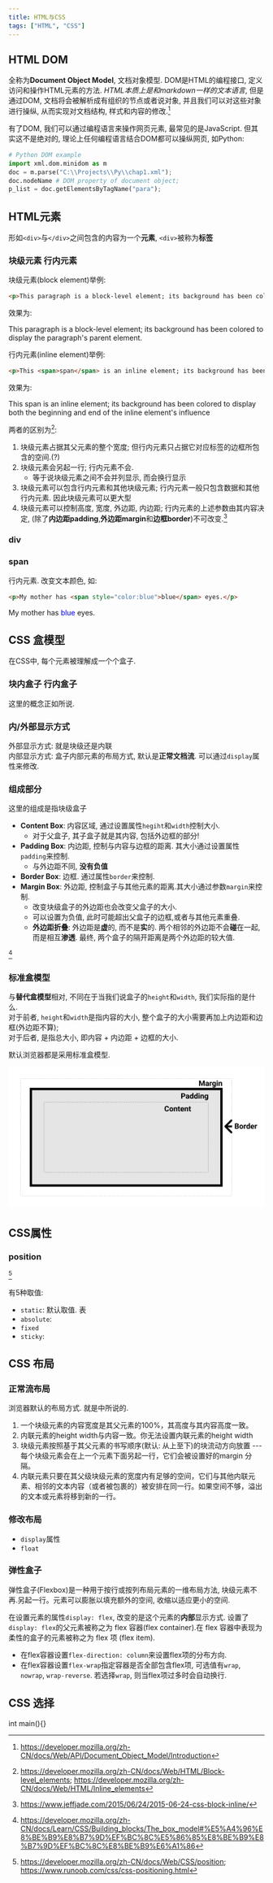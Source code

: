 ```yaml
---
title: HTML与CSS
tags: ["HTML", "CSS"]
---
```

## HTML DOM
全称为**Document Object Model**, 文档对象模型. DOM是HTML的编程接口, 定义访问和操作HTML元素的方法. *HTML本质上是和markdown一样的文本语言*, 但是通过DOM, 文档将会被解析成有组织的节点或者说对象, 并且我们可以对这些对象进行操纵, 从而实现对文档结构, 样式和内容的修改.[^DOM]

[^DOM]: <https://developer.mozilla.org/zh-CN/docs/Web/API/Document_Object_Model/Introduction>

有了DOM, 我们可以通过编程语言来操作网页元素, 最常见的是JavaScript. 但其实这不是绝对的, 理论上任何编程语言结合DOM都可以操纵网页, 如Python:  
```python
# Python DOM example
import xml.dom.minidom as m
doc = m.parse("C:\\Projects\\Py\\chap1.xml");
doc.nodeName # DOM property of document object;
p_list = doc.getElementsByTagName("para");
```


## HTML元素
形如`<div>`与`</div>`之间包含的内容为一个**元素**, `<div>`被称为**标签**
### 块级元素 行内元素
块级元素(block element)举例:  
```html
<p>This paragraph is a block-level element; its background has been colored to display the paragraph's parent element.</p>
```
效果为:
<p>This paragraph is a block-level element; its background has been colored to display the paragraph's parent element.</p>

行内元素(inline element)举例:  
```html
<p>This <span>span</span> is an inline element; its background has been colored to display both the beginning and end of the inline element's influence</p>
```
效果为:
<p>This <span>span</span> is an inline element; its background has been colored to display both the beginning and end of the inline element's influence</p>


两者的区别为[^block_vs_inline]:
1. 块级元素占据其父元素的整个宽度; 但行内元素只占据它对应标签的边框所包含的空间.(?)
2. 块级元素会另起一行; 行内元素不会.
   - 等于说块级元素之间不会并列显示, 而会换行显示
3. 块级元素可以包含行内元素和其他块级元素; 行内元素一般只包含数据和其他行内元素. 因此块级元素可以更大型
4. 块级元素可以控制高度, 宽度, 外边距, 内边距; 行内元素的上述参数由其内容决定, (除了**内边距padding**,**外边距margin**和**边框border**)不可改变.[^block_vs_inline2]

[^block_vs_inline]: <https://developer.mozilla.org/zh-CN/docs/Web/HTML/Block-level_elements>; <https://developer.mozilla.org/zh-CN/docs/Web/HTML/Inline_elements>
[^block_vs_inline2]: <https://www.jeffjade.com/2015/06/24/2015-06-24-css-block-inline/>

### div

### span
行内元素. 改变文本颜色, 如:
```html
<p>My mother has <span style="color:blue">blue</span> eyes.</p>
```
<p>My mother has <span style="color:blue">blue</span> eyes.</p>

## CSS 盒模型
在CSS中, 每个元素被理解成一个个盒子.
### 块内盒子 行内盒子
这里的概念正如[](#块级元素-行内元素)所说.
### 内/外部显示方式
外部显示方式: 就是块级还是内联  
内部显示方式: 盒子内部元素的布局方式, 默认是**正常文档流**. 可以通过`display`属性来修改.
### 组成部分
这里的组成是指块级盒子
- **Content Box**: 内容区域, 通过设置属性`hegiht`和`width`控制大小.
  - 对于父盒子, 其子盒子就是其内容, 包括外边框的部分!
- **Padding Box**: 内边距, 控制与内容与边框的距离. 其大小通过设置属性`padding`来控制.
  - 与外边距不同, **没有负值**
- **Border Box**: 边框. 通过属性`border`来控制.
- **Margin Box**: 外边距, 控制盒子与其他元素的距离.其大小通过参数`margin`来控制.
  - 改变块级盒子的外边距也会改变父盒子的大小.
  - 可以设置为负值, 此时可能超出父盒子的边框,或者与其他元素重叠.
  - **外边距折叠**: 外边距是**虚**的, 而不是**实**的. 两个相邻的外边距不会**碰**在一起, 而是相互**渗透**. 最终, 两个盒子的隔开距离是两个外边距的较大值.

[^consist]
[^consist]: <https://developer.mozilla.org/zh-CN/docs/Learn/CSS/Building_blocks/The_box_model#%E5%A4%96%E8%BE%B9%E8%B7%9D%EF%BC%8C%E5%86%85%E8%BE%B9%E8%B7%9D%EF%BC%8C%E8%BE%B9%E6%A1%86>
### 标准盒模型
与**替代盒模型**相对, 不同在于当我们说盒子的`height`和`width`, 我们实际指的是什么.  
对于前者, `height`和`width`是指内容的大小, 整个盒子的大小需要再加上内边距和边框(外边距不算);  
对于后者, 是指总大小, 即内容 + 内边距 + 边框的大小.

默认浏览器都是采用标准盒模型.

![](assets/posts_ref/box-model.png)
## CSS属性
### position
[^position]

[^position]: <https://developer.mozilla.org/zh-CN/docs/Web/CSS/position>; <https://www.runoob.com/css/css-positioning.html>

有5种取值:
- `static`: 默认取值. 表
- `absolute`:
- `fixed`
- `sticky`:

## CSS 布局
### 正常流布局
浏览器默认的布局方式. 就是[](#块级元素-行内元素)中所说的.
1. 一个块级元素的内容宽度是其父元素的100%，其高度与其内容高度一致。
2. 内联元素的height width与内容一致。你无法设置内联元素的height width 
3. 块级元素按照基于其父元素的书写顺序(默认: 从上至下)的块流动方向放置 --- 每个块级元素会在上一个元素下面另起一行，它们会被设置好的margin 分隔。
4. 内联元素只要在其父级块级元素的宽度内有足够的空间，它们与其他内联元素、相邻的文本内容（或者被包裹的）被安排在同一行。如果空间不够，溢出的文本或元素将移到新的一行。
###  修改布局
- `display`属性
- `float`

### 弹性盒子
弹性盒子(Flexbox)是一种用于按行或按列布局元素的一维布局方法, 块级元素不再.另起一行。元素可以膨胀以填充额外的空间, 收缩以适应更小的空间.  

在设置元素的属性`display: flex`, 改变的是这个元素的**内部**显示方式. 设置了`display: flex`的父元素被称之为 flex 容器(flex container).在 flex 容器中表现为柔性的盒子的元素被称之为 flex 项 (flex item).

- 在flex容器设置`flex-direction: column`来设置flex项的分布方向.  
- 在flex容器设置`flex-wrap`指定容器是否全部包含flex项, 可选值有`wrap`, `nowrap`, `wrap-reverse`. 若选择`wrap`, 则当flex项过多时会自动换行.


## CSS 选择
int main(){}